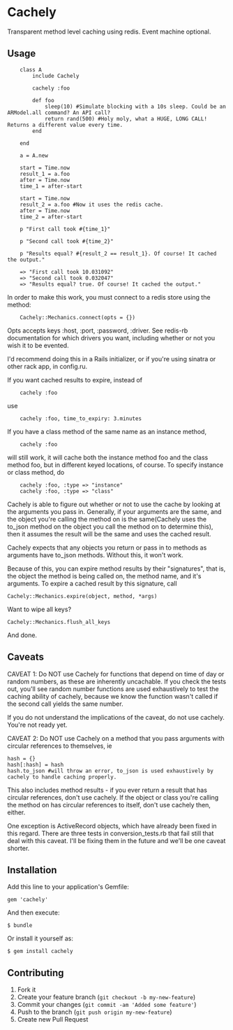 # Cachely

Transparent method level caching using redis. Event machine optional.

## Usage

		class A 
			include Cachely
			
			cachely :foo
			
			def foo
				sleep(10) #Simulate blocking with a 10s sleep. Could be an ARModel.all command? An API call?
				return rand(500) #Holy moly, what a HUGE, LONG CALL! Returns a different value every time.
			end
		
		end
		
		a = A.new
		
		start = Time.now
		result_1 = a.foo
		after = Time.now
		time_1 = after-start
		
		start = Time.now
		result_2 = a.foo #Now it uses the redis cache.
		after = Time.now
		time_2 = after-start
		
		p "First call took #{time_1}"
		
		p "Second call took #{time_2}"
		
		p "Results equal? #{result_2 == result_1}. Of course! It cached the output."
		
		=> "First call took 10.031092"
		=> "Second call took 0.032047"
		=> "Results equal? true. Of course! It cached the output."
		

In order to make this work, you must connect to a redis store using the method:

		Cachely::Mechanics.connect(opts = {})

Opts accepts keys :host, :port, :password, :driver. See redis-rb documentation for which drivers you want,
including whether or not you wish it to be evented.

I'd recommend doing this in a Rails initializer, or if you're using sinatra or other rack app, in config.ru.

If you want cached results to expire, instead of

		cachely :foo
		
use

		cachely :foo, time_to_expiry: 3.minutes
		
If you have a class method of the same name as an instance method,

		cachely :foo
		
will still work, it will cache both the instance method foo and the class method foo, but in different
keyed locations, of course. To specify instance or class method, do

		cachely :foo, :type => "instance"
		cachely :foo, :type => "class"	

Cachely is able to figure out whether or not to use the cache by looking at the arguments you pass in.
Generally, if your arguments are the same, and the object you're calling the method on is the same(Cachely uses 
the to_json method on the object you call the method on to determine this), then it assumes the result
will be the same and uses the cached result.

Cachely expects that any objects you return or pass in to methods as arguments have to_json methods. Without
this, it won't work. 

Because of this, you can expire method results by their "signatures", that is, the object the method is being called on,
the method name, and it's arguments. To expire a cached result by this signature, call

    Cachely::Mechanics.expire(object, method, *args)

Want to wipe all keys?

    Cachely::Mechanics.flush_all_keys

And done.

## Caveats

CAVEAT 1: Do NOT use Cachely for functions that depend on time of day or random numbers, as these are inherently uncachable. 
If you check the tests out, you'll see random number functions are used exhaustively to test the caching ability of cachely,
because we know the function wasn't called if the second call yields the same number.

If you do not understand the implications of the caveat, do not use cachely. You're not ready yet. 

CAVEAT 2: Do NOT use Cachely on a method that you pass arguments with circular references to themselves, ie 

    hash = {}
    hash[:hash] = hash
    hash.to_json #will throw an error, to_json is used exhaustively by cachely to handle caching properly.

This also includes method results - if you ever return a result that has circular references, don't use cachely. If the object or class you're calling the method on
has circular references to itself, don't use cachely then, either.

One exception is ActiveRecord objects, which have already been fixed in this regard. There are three tests in conversion_tests.rb that fail still that deal with this
caveat. I'll be fixing them in the future and we'll be one caveat shorter.

  
## Installation

Add this line to your application's Gemfile:

    gem 'cachely'

And then execute:

    $ bundle

Or install it yourself as:

    $ gem install cachely

## Contributing

1. Fork it
2. Create your feature branch (`git checkout -b my-new-feature`)
3. Commit your changes (`git commit -am 'Added some feature'`)
4. Push to the branch (`git push origin my-new-feature`)
5. Create new Pull Request
